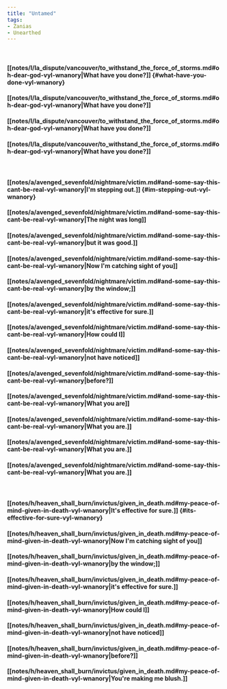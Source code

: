 ```yaml
---
title: "Untamed"
tags:
- Zanias
- Unearthed
---
```

&nbsp;
#### [[notes/l/la_dispute/vancouver/to_withstand_the_force_of_storms.md#oh-dear-god-vyl-wnanory|What have you done?]] {#what-have-you-done-vyl-wnanory}
#### [[notes/l/la_dispute/vancouver/to_withstand_the_force_of_storms.md#oh-dear-god-vyl-wnanory|What have you done?]]
#### [[notes/l/la_dispute/vancouver/to_withstand_the_force_of_storms.md#oh-dear-god-vyl-wnanory|What have you done?]]
#### [[notes/l/la_dispute/vancouver/to_withstand_the_force_of_storms.md#oh-dear-god-vyl-wnanory|What have you done?]]
&nbsp;
#### [[notes/a/avenged_sevenfold/nightmare/victim.md#and-some-say-this-cant-be-real-vyl-wnanory|I'm stepping out.]] {#im-stepping-out-vyl-wnanory}
#### [[notes/a/avenged_sevenfold/nightmare/victim.md#and-some-say-this-cant-be-real-vyl-wnanory|The night was long]]
#### [[notes/a/avenged_sevenfold/nightmare/victim.md#and-some-say-this-cant-be-real-vyl-wnanory|but it was good.]]
#### [[notes/a/avenged_sevenfold/nightmare/victim.md#and-some-say-this-cant-be-real-vyl-wnanory|Now I'm catching sight of you]]
#### [[notes/a/avenged_sevenfold/nightmare/victim.md#and-some-say-this-cant-be-real-vyl-wnanory|by the window;]]
#### [[notes/a/avenged_sevenfold/nightmare/victim.md#and-some-say-this-cant-be-real-vyl-wnanory|it's effective for sure.]]
#### [[notes/a/avenged_sevenfold/nightmare/victim.md#and-some-say-this-cant-be-real-vyl-wnanory|How could I]]
#### [[notes/a/avenged_sevenfold/nightmare/victim.md#and-some-say-this-cant-be-real-vyl-wnanory|not have noticed]]
#### [[notes/a/avenged_sevenfold/nightmare/victim.md#and-some-say-this-cant-be-real-vyl-wnanory|before?]]
#### [[notes/a/avenged_sevenfold/nightmare/victim.md#and-some-say-this-cant-be-real-vyl-wnanory|What you are]]
#### [[notes/a/avenged_sevenfold/nightmare/victim.md#and-some-say-this-cant-be-real-vyl-wnanory|What you are.]]
#### [[notes/a/avenged_sevenfold/nightmare/victim.md#and-some-say-this-cant-be-real-vyl-wnanory|What you are.]]
#### [[notes/a/avenged_sevenfold/nightmare/victim.md#and-some-say-this-cant-be-real-vyl-wnanory|What you are.]]
&nbsp;
#### [[notes/h/heaven_shall_burn/invictus/given_in_death.md#my-peace-of-mind-given-in-death-vyl-wnanory|It's effective for sure.]] {#its-effective-for-sure-vyl-wnanory}
#### [[notes/h/heaven_shall_burn/invictus/given_in_death.md#my-peace-of-mind-given-in-death-vyl-wnanory|Now I'm catching sight of you]]
#### [[notes/h/heaven_shall_burn/invictus/given_in_death.md#my-peace-of-mind-given-in-death-vyl-wnanory|by the window;]]
#### [[notes/h/heaven_shall_burn/invictus/given_in_death.md#my-peace-of-mind-given-in-death-vyl-wnanory|it's effective for sure.]]
#### [[notes/h/heaven_shall_burn/invictus/given_in_death.md#my-peace-of-mind-given-in-death-vyl-wnanory|How could I]]
#### [[notes/h/heaven_shall_burn/invictus/given_in_death.md#my-peace-of-mind-given-in-death-vyl-wnanory|not have noticed]]
#### [[notes/h/heaven_shall_burn/invictus/given_in_death.md#my-peace-of-mind-given-in-death-vyl-wnanory|before?]]
#### [[notes/h/heaven_shall_burn/invictus/given_in_death.md#my-peace-of-mind-given-in-death-vyl-wnanory|You're making me blush.]]

